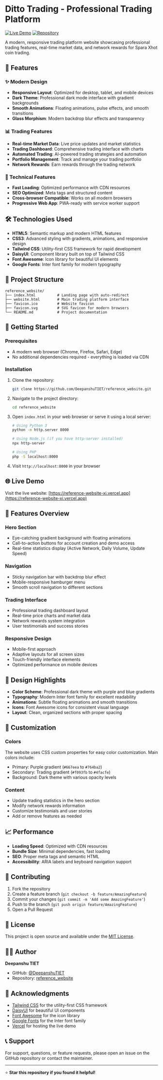 # Ditto Trading - Professional Trading Platform

[![Live Demo](https://img.shields.io/badge/Live%20Demo-View%20Website-blue?style=for-the-badge&logo=vercel)](https://reference-website-xi.vercel.app)
[![Repository](https://img.shields.io/badge/GitHub-Repository-black?style=for-the-badge&logo=github)](https://github.com/DeepanshuTIET/reference_website.git)

A modern, responsive trading platform website showcasing professional trading features, real-time market data, and network rewards for Spara Xhot coin trading.

## 🌟 Features

### ✨ Modern Design

- **Responsive Layout**: Optimized for desktop, tablet, and mobile devices
- **Dark Theme**: Professional dark mode interface with gradient backgrounds
- **Smooth Animations**: Floating animations, pulse effects, and smooth transitions
- **Glass Morphism**: Modern backdrop blur effects and transparency

### 📊 Trading Features

- **Real-time Market Data**: Live price updates and market statistics
- **Trading Dashboard**: Comprehensive trading interface with charts
- **Automated Trading**: AI-powered trading strategies and automation
- **Portfolio Management**: Track and manage your trading portfolio
- **Network Rewards**: Earn rewards through the trading network

### 🚀 Technical Features

- **Fast Loading**: Optimized performance with CDN resources
- **SEO Optimized**: Meta tags and structured content
- **Cross-browser Compatible**: Works on all modern browsers
- **Progressive Web App**: PWA-ready with service worker support

## 🛠️ Technologies Used

- **HTML5**: Semantic markup and modern HTML features
- **CSS3**: Advanced styling with gradients, animations, and responsive design
- **Tailwind CSS**: Utility-first CSS framework for rapid development
- **DaisyUI**: Component library built on top of Tailwind CSS
- **Font Awesome**: Icon library for beautiful UI elements
- **Google Fonts**: Inter font family for modern typography

## 📁 Project Structure

```
reference_website/
├── index.html          # Landing page with auto-redirect
├── website.html        # Main trading platform interface
├── favicon.ico         # Website favicon
├── favicon.svg         # SVG favicon for modern browsers
└── README.md           # Project documentation
```

## 🚀 Getting Started

### Prerequisites

- A modern web browser (Chrome, Firefox, Safari, Edge)
- No additional dependencies required - everything is loaded via CDN

### Installation

1. Clone the repository:

   ```bash
   git clone https://github.com/DeepanshuTIET/reference_website.git
   ```
2. Navigate to the project directory:

   ```bash
   cd reference_website
   ```
3. Open `index.html` in your web browser or serve it using a local server:

   ```bash
   # Using Python 3
   python -m http.server 8000

   # Using Node.js (if you have http-server installed)
   npx http-server

   # Using PHP
   php -S localhost:8000
   ```
4. Visit `http://localhost:8000` in your browser

## 🌐 Live Demo

Visit the live website: [https://reference-website-xi.vercel.app](https://reference-website-xi.vercel.app)

## 📱 Features Overview

### Hero Section

- Eye-catching gradient background with floating animations
- Call-to-action buttons for account creation and demo access
- Real-time statistics display (Active Network, Daily Volume, Update Speed)

### Navigation

- Sticky navigation bar with backdrop blur effect
- Mobile-responsive hamburger menu
- Smooth scroll navigation to different sections

### Trading Interface

- Professional trading dashboard layout
- Real-time price charts and market data
- Network rewards system integration
- User testimonials and success stories

### Responsive Design

- Mobile-first approach
- Adaptive layouts for all screen sizes
- Touch-friendly interface elements
- Optimized performance on mobile devices

## 🎨 Design Highlights

- **Color Scheme**: Professional dark theme with purple and blue gradients
- **Typography**: Modern Inter font family for excellent readability
- **Animations**: Subtle floating animations and smooth transitions
- **Icons**: Font Awesome icons for consistent visual language
- **Layout**: Clean, organized sections with proper spacing

## 🔧 Customization

### Colors

The website uses CSS custom properties for easy color customization. Main colors include:

- Primary: Purple gradient (`#667eea` to `#764ba2`)
- Secondary: Trading gradient (`#f093fb` to `#4facfe`)
- Background: Dark theme with various opacity levels

### Content

- Update trading statistics in the hero section
- Modify network rewards information
- Customize testimonials and user stories
- Add or remove features as needed

## 📈 Performance

- **Loading Speed**: Optimized with CDN resources
- **Bundle Size**: Minimal dependencies, fast loading
- **SEO**: Proper meta tags and semantic HTML
- **Accessibility**: ARIA labels and keyboard navigation support

## 🤝 Contributing

1. Fork the repository
2. Create a feature branch (`git checkout -b feature/AmazingFeature`)
3. Commit your changes (`git commit -m 'Add some AmazingFeature'`)
4. Push to the branch (`git push origin feature/AmazingFeature`)
5. Open a Pull Request

## 📄 License

This project is open source and available under the [MIT License](LICENSE).

## 👨‍💻 Author

**Deepanshu TIET**

- GitHub: [@DeepanshuTIET](https://github.com/DeepanshuTIET)
- Repository: [reference_website](https://github.com/DeepanshuTIET/reference_website.git)

## 🙏 Acknowledgments

- [Tailwind CSS](https://tailwindcss.com/) for the utility-first CSS framework
- [DaisyUI](https://daisyui.com/) for beautiful UI components
- [Font Awesome](https://fontawesome.com/) for the icon library
- [Google Fonts](https://fonts.google.com/) for the Inter font family
- [Vercel](https://vercel.com/) for hosting the live demo

## 📞 Support

For support, questions, or feature requests, please open an issue on the GitHub repository or contact the maintainer.

---

⭐ **Star this repository if you found it helpful!** 

